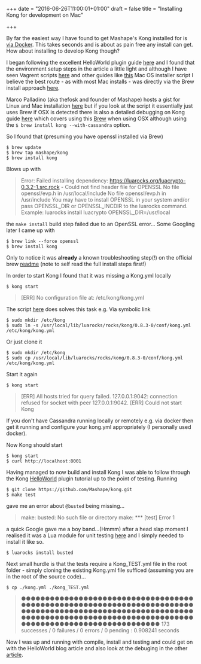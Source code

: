 +++
date = "2016-06-26T11:00:01+01:00"
draft = false
title = "Installing Kong for development on Mac"

+++

By far the easiest way I have found to get Mashape's Kong installed for is [via Docker](https://github.com/Mashape/docker-kong). This takes seconds and is about as pain free any install can get. How about installing to develop Kong though?

I began following the excellent HelloWorld plugin guide [here](http://streamdata.io/blog/developing-an-helloworld-kong-plugin/) and I found that the environment setup steps in the article a little light and although I have seen Vagrent scripts [here](https://github.com/Mashape/kong-vagrant/blob/master/README.md) and other guides like [this](https://gist.github.com/nijikokun/189f84226f092dccd359) Mac OS installer script I believe the best route - as with most Mac installs - was directly via the Brew install approach [here](https://github.com/Mashape/homebrew-kong/blob/master/README.md).

Marco Palladino (aka thefosk and founder of Mashape) hosts a gist for Linux and Mac installation [here](https://gist.github.com/thefosk/75d2d718ceba66169d0e ) but if you look at the script it essentially just uses Brew if OSX is detected there is also a detailed debugging on Kong guide [here](http://lua-programming.blogspot.co.uk/2015/12/how-to-debug-kong-plugins-on-windows.html?m=1) which covers using this [Brew](https://github.com/thibaultCha/homebrew-kong/blob/master/README.md) when using OSX although using the ``$ brew install kong --with-cassandra`` option.

So I found that (presuming you have openssl installed via Brew)

```
$ brew update
$ brew tap mashape/kong
$ brew install kong
```

Blows up with

> Error: Failed installing dependency: https://luarocks.org/luacrypto-0.3.2-1.src.rock - Could not find header file for OPENSSL
> No file openssl/evp.h in /usr/local/include
> No file openssl/evp.h in /usr/include
> You may have to install OPENSSL in your system and/or pass OPENSSL_DIR or OPENSSL_INCDIR to the luarocks command.
> Example: luarocks install luacrypto OPENSSL_DIR=/usr/local

the ``make install`` build step failed due to an OpenSSL error... Some Googling later I came up with

```
$ brew link --force openssl
$ brew install kong
```

Only to notice it was **already** a known troubleshooting step(!) on the official brew [readme](https://github.com/Mashape/homebrew-kong) (note to self read the full install steps first!)

In order to start Kong I found that it was missing a Kong.yml locally

```
$ kong start
```

> [ERR] No configuration file at: /etc/kong/kong.yml

The script [here](http://m.blog.csdn.net/article/details?id=49895497) does solves this task e.g. Via symbolic link

```
$ sudo mkdir /etc/kong
$ sudo ln -s /usr/local/lib/luarocks/rocks/kong/0.8.3-0/conf/kong.yml /etc/kong/kong.yml
```

Or just clone it

```
$ sudo mkdir /etc/kong
$ sudo cp /usr/local/lib/luarocks/rocks/kong/0.8.3-0/conf/kong.yml /etc/kong/kong.yml
```

Start it again

```
$ kong start
```

> [ERR] All hosts tried for query failed. 127.0.0.1:9042: connection refused for socket with peer 127.0.0.1:9042.
> [ERR] Could not start Kong

If you don't have Cassandra running locally or remotely e.g. via docker then get it running and configure your kong.yml appropriately (I personally used docker).

Now Kong should start

```
$ kong start
$ curl http://localhost:8001
```

Having managed to now build and install Kong I was able to follow through the Kong [HelloWorld](http://streamdata.io/blog/developing-an-helloworld-kong-plugin/) plugin tutorial up to the point of testing. Running

```
$ git clone https://github.com/Mashape/kong.git
$ make test
```

gave me an error about `@busted` being missing...

> make: busted: No such file or directory
> make: *** [test] Error 1

a quick Google gave me a boy band…(Hmmm) after a head slap moment I realised it was a Lua module for unit testing [here](http://olivinelabs.com/busted/) and I simply needed to install it like so.

```
$ luarocks install busted
```

Next small hurdle is that the tests require a Kong_TEST.yml file in the root folder - simply cloning the existing Kong.yml file sufficed (assuming you are in the root of the source code)...

```
$ cp ./kong.yml ./kong_TEST.yml
```

> ●●●●●●●●●●●●●●●●●●●●●●●●●●●●●●●●●●●●●●●●●●●●●●●●●●●●●●●●●●●●●●●●●●●●●●●●●●●●●●●●●●●●●●●●●●●●●●●●●●●●●●●●●●●●●●●●●●●●●●●●●●●●●●●●●●●●●●●●●●●●●●●●●●●●●●●●●●●●●●●●●●●●●●●●●●●●●
> 173 successes / 0 failures / 0 errors / 0 pending : 0.908241 seconds

Now I was up and running with compile, install and testing and could get on with the HelloWorld blog article and also look at the debuging in the other [article](http://lua-programming.blogspot.co.uk/2015/12/how-to-debug-kong-plugins-on-windows.html?m=1).

